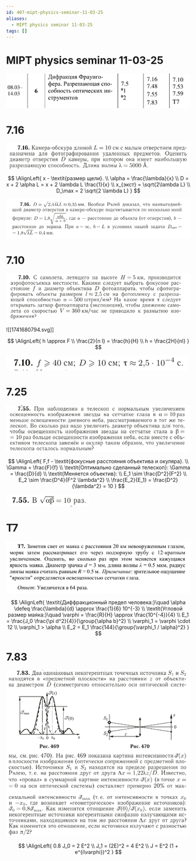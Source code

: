 ```yaml
---
id: 407-mipt-physics-seminar-11-03-25
aliases:
  - MIPT physics seminar 11-03-25
tags: []
---
```


# MIPT physics seminar 11-03-25

![11-03-25_10-55-55_852.png](assets/imgs/11-03-25_10-55-55_852.png)

# 7.16

![11-03-25_10-58-42_992.png](assets/imgs/11-03-25_10-58-42_992.png)

$$
\AlignLeft{
x - \textit{размер щели}. \\
\alpha = \frac{\lambda}{x} \\
D = x + 2 \alpha L = x + 2 \lambda L \frac{1}{x} \\
x_{экст} = \sqrt{2\lambda L} \\
D_\max = 2 \sqrt{2 \lambda L}
}
$$

![11-03-25_11-06-35_640.png](assets/imgs/11-03-25_11-06-35_640.png)

# 7.10

![11-03-25_11-09-26_112.png](assets/imgs/11-03-25_11-09-26_112.png)

![[1741680794.svg]]

$$
\AlignLeft{
h \approx F \\
\frac{2}{n l} = \frac{h}{H} \\
h = \frac{2H}{nl}
}
$$

![11-03-25_11-10-03_787.png](assets/imgs/11-03-25_11-10-03_787.png)

# 7.25

![11-03-25_11-19-30_613.png](assets/imgs/11-03-25_11-19-30_613.png)

$$
\AlignLeft{
F,f - \textit{фокусные расстояния объектива и окуляра}. \\
\Gamma = \frac{F}{f} \\
\textit{Оптимально сделанный телескоп}: \Gamma = \frac{D}{d} \\
\textit{Меняется объектив}: \\
E_1 \sim \frac{D^2}{F^2} \\
E_2 \sim \frac{D^4}{F^2 \lambda^2} \\
\frac{E_2}{E_1} = \frac{D^2}{\lambda^2} = 10
}
$$

![11-03-25_11-19-59_293.png](assets/imgs/11-03-25_11-19-59_293.png)

# T7

![11-03-25_11-40-01_173.png](assets/imgs/11-03-25_11-40-01_173.png)

$$
\AlignLeft{
\textit{Диффракционный предел человека:}\quad \alpha \defeq \frac{\lambda}{d} \approx \frac{1}{6} 10^{-3} \\
\textit{Угловой размер маяка:}\quad \varphi = \frac{R}{H} \approx \frac{10^{-4}}{4} \\
E_1 = \frac{J_0 \frac{\pi d^2}{4}}{\group{\alpha b}^2} \\
\varphi_1 = \varphi \cdot 12 \\
\varphi_1 > \alpha \\
E_2 = E_1 \frac{144}{\group{\varphi_1 / \alpha}^2}
}
$$

# 7.83

![11-03-25_11-51-49_115.png](assets/imgs/11-03-25_11-51-49_115.png)
![11-03-25_11-49-34_038.png](assets/imgs/11-03-25_11-49-34_038.png)

$$
\AlignLeft{
0.8 J_0 = 2 E^2 \\
J_1 = (2E)^2 = 4 E^2 \\
J = E^2 (1 + e^{i\varphi})^2
}
$$
